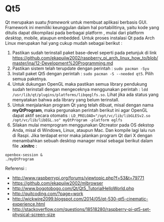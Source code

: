 # Qt5
Qt merupakan suatu *framework* untuk membuat aplikasi berbasis GUI. Framework ini memiliki keunggulan dalam hal portabilitinya, yaitu kode yang ditulis dapat dikompilasi pada berbagai platform , mulai dari platform *desktop*, mobile, ataupun embedded. Untuk proses instalasi Qt pada Arch Linux merupakan hal yang cukup mudah sebagai berikut :  
1. Pastikan sudah terinstall paket base-devel seperti pada petunjuk di link https://github.com/ekapujiw2002/raspberry_pi_arch_linux_how_to/blob/master/ina/12-Development%20Programming.md  
2. Pastikan sistem telah terupdate dengan perintah : ```sudo pacman -Syu```  
3. Install paket Qt5 dengan perintah : ```sudo pacman -S --needed qt5```. Pilih semua paketnya.  
4. Untuk dukungan OpenGL maka pastikan semua library pendukung sudah terinstall dengan mengeceknya menggunakan perintah : ```ldd /usr/lib/qt/plugins/platforms/libqeglfs.so```. Lihat jika ada status yang menyatakan bahwa ada library yang belum terinstall.  
5. Untuk menjalankan program Qt yang telah dibuat, misal dengan nama **myQtProgram**, maka pergunakan perintah berikut ini agar OpenGL dapat aktif secara otomatis : ```LD_PRELOAD="/opt/vc/lib/libGLESv2.so /opt/vc/lib/libEGL.so" myQtProgram -platform eglfs```  
6. Silakan mulai memprogram menggunakan Qtcreator pada OS dekstop Anda, misal di Windows, Linux, ataupun Mac. Dan kompile lagi lalu run di Raspi. Jika terdapat error maka jalankan program Qt dari X dengan menambahkan sebuah desktop manager misal sebagai berikut dalam file **.xinitrc** :
```
openbox-session &
./myQtProgram
```

Referensi :
- http://www.raspberrypi.org/forums/viewtopic.php?f=53&t=79771
- https://github.com/ekapujiw2002/mlbrowser
- http://www.bogotobogo.com/Qt/Qt5_TutorialHelloWorld.php
- http://quitcoding.com/?page=work
- http://wickwire2099.blogspot.com/2014/05/qt-530-qt5-cinematic-experience.html
- http://stackoverflow.com/questions/18518280/raspberry-pi-qt5-set-physical-screen-size
